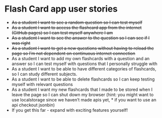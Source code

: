 # Flash Card app user stories
* ~~As a student I want to see a random question so I can test myself~~
* ~~As a student I want to access the flashcard app from the internet (GitHub pages) so I can test myself anywhere I am~~
* ~~As a student I want to see the answer to the question so I can see if I was right~~
* ~~As a student I want to get a new questions without having to reload the page so I’m not dependent on continuous internet connection~~
* As a student I want to add my own flashcards with a question and an answer so I can test myself with questions that I personally struggle with
* As a student I want to be able to have different categories of flashcards, so I can study different subjects.
* As a student I want to be able to delete flashcards so I can keep testing myself with relevant questions
* As a student I want my new flashcards that I made to be stored when I leave the page so I can shut down my browser (hint: you might want to use localstorage since we haven’t made apis yet, * if you want to use an api checkout jsonbin)
* If you get this far - expand with exciting features yourself!
